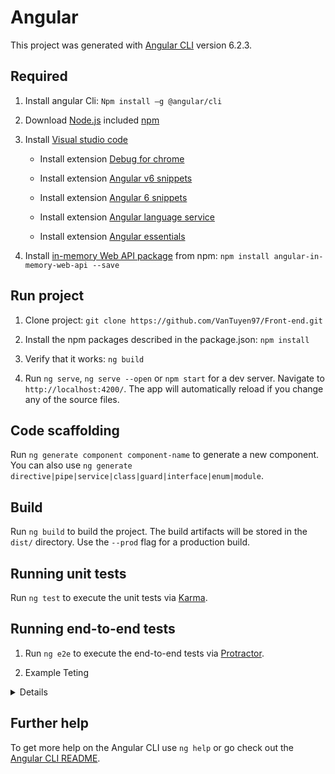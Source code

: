 # Angular

This project was generated with [Angular CLI](https://github.com/angular/angular-cli) version 6.2.3.
## Required

1. Install angular Cli: `Npm install –g @angular/cli`

2. Download [Node.js](https://nodejs.org/en/) included [npm](https://www.npmjs.com/)

3. Install [Visual studio code](https://code.visualstudio.com/)

   - Install extension [Debug for chrome](https://marketplace.visualstudio.com/items?itemName=msjsdiag.debugger-for-chrome)
   
   - Install extension [Angular v6 snippets](https://marketplace.visualstudio.com/items?itemName=johnpapa.Angular2)
   
   - Install extension [Angular 6 snippets](https://marketplace.visualstudio.com/items?itemName=Mikael.Angular-BeastCode)
   
   - Install extension [Angular language service](https://marketplace.visualstudio.com/items?itemName=Angular.ng-template)
   
   - Install extension [Angular essentials](https://marketplace.visualstudio.com/items?itemName=johnpapa.angular-essentials)
   
4. Install [in-memory Web API package](https://github.com/angular/in-memory-web-api) from npm: `npm install angular-in-memory-web-api --save`
## Run project
1. Clone project: `git clone https://github.com/VanTuyen97/Front-end.git`

2. Install the npm packages described in the package.json: `npm install`

3. Verify that it works: `ng build`

4. Run `ng serve`, `ng serve --open` or `npm start` for a dev server. Navigate to `http://localhost:4200/`. The app will automatically reload if you change any of the source files.

## Code scaffolding

Run `ng generate component component-name` to generate a new component. You can also use `ng generate directive|pipe|service|class|guard|interface|enum|module`.

## Build

Run `ng build` to build the project. The build artifacts will be stored in the `dist/` directory. Use the `--prod` flag for a production build.

## Running unit tests

Run `ng test` to execute the unit tests via [Karma](https://karma-runner.github.io).

## Running end-to-end tests

1. Run `ng e2e` to execute the end-to-end tests via [Protractor](http://www.protractortest.org/).

2. Example Teting 
  <details>
  
  ```TypeScript
  import { TestBed } from '@angular/core/testing';
import { HttpClientTestingModule} from '@angular/common/http/testing';
import { OrderService } from './order.service';

describe('OrderService', () => {// block tester
  let orderService: OrderService;

  beforeEach(() => {// perpeare module test
    TestBed.configureTestingModule({
      imports: [HttpClientTestingModule], // import module use for test (this is test @angular/common/http => @angular/common/http/testing)
      providers: [OrderService] // services was used to test
    });

    orderService = TestBed.get(OrderService); // get a instance of OrderServices
  });

  it('get order by id', () => {// block contain code test
    // orderService = TestBed.get(OrderService); can use alter
    orderService.getOrder('5ba8960179b6de243211329e').subscribe(order => {
      expect(order.renterId).toEqual('i sleep'); // expect value
    });
  });

});
  ```
  
  </details>

## Further help

To get more help on the Angular CLI use `ng help` or go check out the [Angular CLI README](https://github.com/angular/angular-cli/blob/master/README.md).
